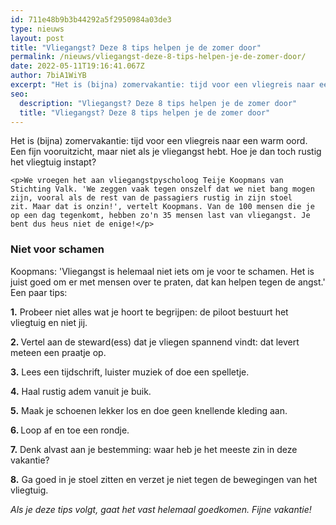 ```yaml
---
id: 711e48b9b3b44292a5f2950984a03de3
type: nieuws
layout: post
title: "Vliegangst? Deze 8 tips helpen je de zomer door"
permalink: /nieuws/vliegangst-deze-8-tips-helpen-je-de-zomer-door/
date: 2022-05-11T19:16:41.067Z
author: 7biA1WiYB
excerpt: "Het is (bijna) zomervakantie: tijd voor een vliegreis naar een warm oord. Een fijn vooruitzicht, maar niet als je vliegangst hebt. Hoe je dan toch rustig het vliegtuig instapt?  "
seo:
  description: "Vliegangst? Deze 8 tips helpen je de zomer door"
  title: "Vliegangst? Deze 8 tips helpen je de zomer door"
---
```

Het is (bijna) zomervakantie: tijd voor een vliegreis naar een warm oord. Een fijn vooruitzicht, maar niet als je vliegangst hebt. Hoe je dan toch rustig het vliegtuig instapt?  

    <p>We vroegen het aan vliegangstpyscholoog Teije Koopmans van Stichting Valk. 'We zeggen vaak tegen onszelf dat we niet bang mogen zijn, vooral als de rest van de passagiers rustig in zijn stoel zit. Maar dat is onzin!', vertelt Koopmans. Van de 100 mensen die je op een dag tegenkomt, hebben zo'n 35 mensen last van vliegangst. Je bent dus heus niet de enige!</p>
<h3>Niet voor schamen</h3>
<p>Koopmans: 'Vliegangst is helemaal niet iets om je voor te schamen. Het is juist goed om er met mensen over te praten, dat kan helpen tegen de angst.' Een paar tips:</p>
<p><strong>1.</strong> Probeer niet alles wat je hoort te begrijpen: de piloot bestuurt het vliegtuig en niet jij.</p>
<p><strong>2. </strong>Vertel aan de steward(ess) dat je vliegen spannend vindt: dat levert meteen een praatje op. </p>
<p><strong>3.</strong> Lees een tijdschrift, luister muziek of doe een spelletje.</p>
<p><strong>4.</strong> Haal rustig adem vanuit je buik.</p>
<p><strong>5.</strong> Maak je schoenen lekker los en doe geen knellende kleding aan. </p>
<p><strong>6. </strong>Loop af en toe een rondje.</p>
<p><strong>7.</strong> Denk alvast aan je bestemming: waar heb je het meeste zin in deze vakantie?</p>
<p><strong>8.</strong> Ga goed in je stoel zitten en verzet je niet tegen de bewegingen van het vliegtuig. </p>
<p><em>Als je deze tips volgt, gaat het vast helemaal goedkomen. Fijne vakantie!</em></p>  
